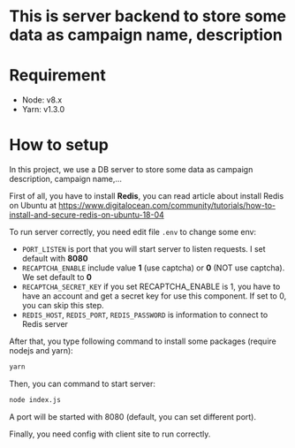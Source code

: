 # This is server backend to store some data as campaign name, description
# Requirement
- Node: v8.x
- Yarn: v1.3.0
# How to setup
In this project, we use a DB server to store some data as campaign description, campaign name,...

First of all, you have to install **Redis**, you can read article about install Redis on Ubuntu at https://www.digitalocean.com/community/tutorials/how-to-install-and-secure-redis-on-ubuntu-18-04

To run server correctly, you need edit file ``.env`` to change some env:
- ``PORT_LISTEN`` is port that you will start server to listen requests. I set default with **8080**
- ``RECAPTCHA_ENABLE`` include value **1** (use captcha) or **0** (NOT use captcha). We set default to **0**
- ``RECAPTCHA_SECRET_KEY`` if you set RECAPTCHA_ENABLE is 1, you have to have an account and get a secret key for use this component. If set to 0, you can skip this step.
- ``REDIS_HOST``, ``REDIS_PORT``, ``REDIS_PASSWORD`` is information to connect to Redis server

After that, you type following command to install some packages (require nodejs and yarn):

```bash
yarn
```

Then, you can command to start server:

```bash
node index.js
```

A port will be started with 8080 (default, you can set different port).

Finally, you need config with client site to run correctly.

